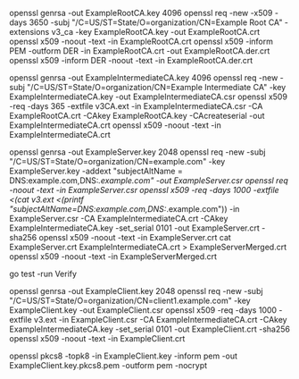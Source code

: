 openssl genrsa -out ExampleRootCA.key 4096
openssl req -new -x509 -days 3650 -subj "/C=US/ST=State/O=organization/CN=Example Root CA" -extensions v3_ca -key ExampleRootCA.key -out ExampleRootCA.crt
openssl x509 -noout -text -in ExampleRootCA.crt
openssl x509 -inform PEM -outform DER -in ExampleRootCA.crt -out ExampleRootCA.der.crt
openssl x509 -inform DER -noout -text -in ExampleRootCA.der.crt

openssl genrsa -out ExampleIntermediateCA.key 4096
openssl req -new -subj "/C=US/ST=State/O=organization/CN=Example Intermediate CA" -key ExampleIntermediateCA.key -out ExampleIntermediateCA.csr
openssl x509 -req -days 365 -extfile v3CA.ext -in ExampleIntermediateCA.csr -CA ExampleRootCA.crt -CAkey ExampleRootCA.key -CAcreateserial -out ExampleIntermediateCA.crt
openssl x509 -noout -text -in ExampleIntermediateCA.crt

openssl genrsa -out ExampleServer.key 2048
openssl req -new -subj "/C=US/ST=State/O=organization/CN=example.com" -key ExampleServer.key -addext "subjectAltName = DNS:example.com,DNS:*.example.com" -out ExampleServer.csr
openssl req -noout -text -in ExampleServer.csr
openssl x509 -req -days 1000 -extfile <(cat v3.ext <(printf "subjectAltName=DNS:example.com,DNS:*.example.com")) -in ExampleServer.csr -CA ExampleIntermediateCA.crt -CAkey ExampleIntermediateCA.key -set_serial 0101 -out ExampleServer.crt -sha256
openssl x509 -noout -text -in ExampleServer.crt
cat ExampleServer.crt ExampleIntermediateCA.crt > ExampleServerMerged.crt
openssl x509 -noout -text -in ExampleServerMerged.crt

go test -run Verify

openssl genrsa -out ExampleClient.key 2048
openssl req -new -subj "/C=US/ST=State/O=organization/CN=client1.example.com" -key ExampleClient.key -out ExampleClient.csr
openssl x509 -req -days 1000 -extfile v3.ext -in ExampleClient.csr -CA ExampleIntermediateCA.crt -CAkey ExampleIntermediateCA.key -set_serial 0101 -out ExampleClient.crt -sha256
openssl x509 -noout -text -in ExampleClient.crt

openssl pkcs8 -topk8 -in ExampleClient.key -inform pem -out ExampleClient.key.pkcs8.pem -outform pem -nocrypt
